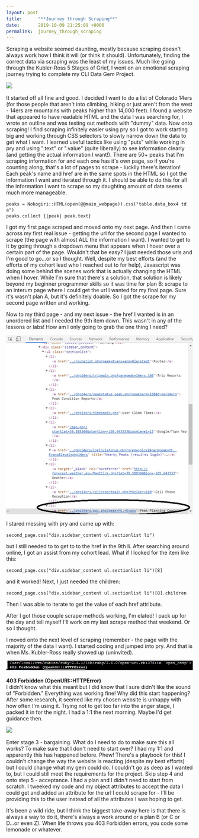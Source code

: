 ```yaml
---
layout: post
title:      "**Journey through Scraping**"
date:       2019-10-09 21:25:09 +0000
permalink:  journey_through_scraping
---
```



Scraping a website seemed daunting, mostly because scraping doesn't always work how I think it will (or think it should).  Unfortunately, finding the correct data via scraping was the least of my issues.   Much like going through the Kubler-Ross 5 Stages of Grief, I went on an emotional scraping journey trying to complete my CLI Data Gem Project.

![](https://i.pinimg.com/236x/5f/2e/2d/5f2e2d08a900eb1e3e126eda3d52bbfc--funny-happy-birthday-meme-funny-happy-birthdays.jpg)

It started off all fine and good.  I decided I want to do a list of Colorado 14ers (for those people that aren't into climbing, hiking or just aren't from the west - 14ers are mountains with peaks higher than 14,000 feet). I found a website that appeared to have readable HTML and the data I was searching for, I wrote an outline and was testing out methods with "dummy" data.  Now onto scraping!  I find scraping infinitely easier using pry so I got to work starting big and working through CSS selectors to slowly narrow down the data to get what I want.  I learned useful tactics like using "puts" while working in pry and using ".text" or ".value" (quite liberally) to see information clearly (and getting the actual information I want!).  There are 50+ peaks that I'm scraping information for and each one has it's own page, so if you're counting along, that's a lot of pages to scrape - luckily there's iteration!  Each peak's name and href are in the same spots in the HTML so I got the information I want and iterated through it.  I should be able to do this for all the information I want to scrape so my daughting amount of data seems much more manageable.  
```
peaks = Nokogiri::HTML(open(@@main_webpage)).css("table.data_box4 td a")
peaks.collect {|peak| peak.text}
```

I got my first page scraped and moved onto my next page.  And then I came across my first real issue - getting the url for the second page I wanted to scrape (the page with almost ALL the information I want).  I wanted to get to it by going through a dropdown menu that appears when I hover over a certain part of the page.  Wouldn't that be easy?  I just needed those urls and I'm good to go...or so I thought.  Well, despite my best efforts (and the efforts of my cohort lead who I reached out to for help), Javascript was doing some behind the scenes work that is actually changing the HTML when I hover.  While I'm sure that there's a solution, that solution is likely beyond my beginner programmer skills so it was time for plan B: scrape to an interum page where I could get the url I wanted for my final page.  Sure it's wasn't plan A, but it's definitely doable.  So I got the scrape for my second page written and working. 

Now to my third page - and my next issue - the href I wanted is in an unordered list and I needed the 9th item down.  This wasn't in any of the lessons or labs!  How am I only going to grab the one thing I need?  

![](https://github.com/kseggelke918/co_14ers_cli/blob/master/scraping%20lis.jpg?raw=true)

I stared messing with pry and came up with:
```
second_page.css("div.sidebar_content ul.sectionlist li")
```
but I still needed to to get to to the href in the 9th li.  After searching around online, I got an assist from my cohort lead.  What if I looked for the item like this:
```
second_page.css("div.sidebar_content ul.sectionlist li")[8]
```
and it worked!  Next, I just needed the children:
```
second_page.css("div.sidebar_content ul.sectionlist li")[8].children
```
Then I was able to iterate to get the value of each href attribute.

After I got those couple scrape methods working, I'm elated!  I pack up for the day and tell myself I'll work on my last scrape method that weekend.  Or so I thought.

I moved onto the next level of scraping (remember - the page with the majority of the data I want).  I started coding and jumped into pry.   And that is when Ms. Kubler-Ross really showed up (uninvited).


![](https://github.com/kseggelke918/co_14ers_cli/blob/master/403error.jpg?raw=true)

**403 Forbidden (OpenURI::HTTPError)**  
I didn't know what this meant but I did know that I sure didn't like the sound of "Forbidden."  Everything was working fine!  Why did this start happening?  After some research, it seemed like my chosen website is  unhappy with how often I'm using it.  Trying not to get too far into the anger stage, I packed it in for the night.  I had a 1:1 the next morning.  Maybe I'd get guidance then.

![](https://miro.medium.com/max/1200/0*Bj_O1jRFzZjKxzi4.jpg)

Enter stage 3 - bargaining.  What do I need to do to make sure this all works?  To make sure that I don't need to start over?  I had my 1:1 and apparently this has happened before.  Phew!  There's a playbook for this!  I couldn't change the way the website is reacting (despite my best efforts) but I could change what my gem could do.  I couldn't go as deep as I wanted to, but I could still meet the requirements for the project.  Skip step 4 and onto step 5 - acceptance.  I had a plan and I didn't need to start from scratch.  I tweeked my code and my object attributes to accept the data I could get and added an attribute for the url I could scrape for - I'll be providing this to the user instead of all the attributes I was hoping to get.

It's been a wild ride, but I think the biggest take-away here is that there is always a way to do it, there's always a work around or a plan B (or C or D...or even Z).  When life throws you 403 Forbidden errors, you code some lemonade or whatever.


